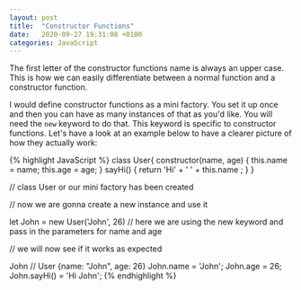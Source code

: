 ```yaml
---
layout: post
title:  "Constructor Functions"
date:   2020-09-27 19:31:08 +0100
categories: JavaScript
---
```


The first letter of the constructor functions name is always an upper case. This is how we can easily differentiate between a normal function and a constructor function. 

I would define constructor functions as a mini factory. You set it up once and then you can have as many instances of that as you'd like. You will need the `new` keyword to do that. This keyword is specific to constructor functions. Let's have a look at an example below to have a clearer picture of how they actually work: 

{% highlight JavaScript %}
class User{
    constructor(name, age) {
    this.name = name;
    this.age = age;
}
    sayHi() {
    return 'Hi' + ' ' + this.name ;
}
}

// class User or our mini factory has been created

// now we are gonna create a new instance and use it

let John = new User('John', 26)  // here we are using the new keyword and pass in the parameters for name and age

// we will now see if it works as expected

John // User {name: "John", age: 26}
John.name = 'John';
John.age = 26;
John.sayHi() = 'Hi John';
{% endhighlight %}